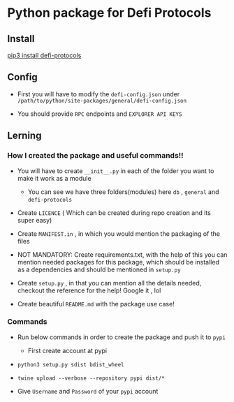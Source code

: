 # Python package for Defi Protocols

## Install

[pip3 install defi-protocols](https://pypi.org/project/defi-protocols/0.0.1/)

## Config 

- First you will have to modify the `defi-config.json` under `/path/to/python/site-packages/general/defi-config.json`

- You should provide `RPC` endpoints and `EXPLORER API KEYS`


## Lerning

### How I created the package and useful commands!!

- You will have to create `__init__.py` in each of the folder you want to make it work as a module

  - You can see we have three folders(modules) here `db` , `general` and `defi-protocols`

- Create `LICENCE` ( Which can be created during repo creation and its super easy)

- Create `MANIFEST.in` , in which you would mention the packaging of the files

- NOT MANDATORY: Create requirements.txt, with the help of this you can mention needed packages for this package, which should be installed as a dependencies and should be mentioned in `setup.py`

- Create `setup.py` , in that you can mention all the details needed, checkout the reference for the help! Google it , lol

- Create beautiful `README.md` with the package use case!

### Commands

- Run below commands in order to create the package and push it to `pypi`

  - First create account at pypi

- `python3 setup.py sdist bdist_wheel`

- `twine upload --verbose --repository pypi dist/* `

- Give `Username` and `Password` of your `pypi` account
